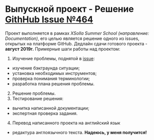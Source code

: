 # Выпускной проект - **Решение [GithHub Issue №464](https://github.com/clearlinux/clear-linux-documentation/issues/464)**
Проект выполняется в рамках _XSolla Summer School (направление: Documentation)_, его целью является решение одного из issues, открытых на платформе GitHub. Дедлайн сдачи готового проекта - **август 2019г.** Примерные шаги работы над проектом:
1. Изучение проблемы, поднятой в [issue](https://github.com/clearlinux/clear-linux-documentation/issues/464):
+ изучение бэкграунда ситуации;
+ установка необходимых инструментов;
+ проверка понимания терминологии;
+ разработка плана решения проблемы.
2. Решение проблемы.
3. Тестирование решения:
+ вычитка написанной документации;
+ экспертная проверка задания.
4. Перевод написанного проекта на английский язык
+ редактура англоязычного текста.
**Надеюсь, у меня получится!**
